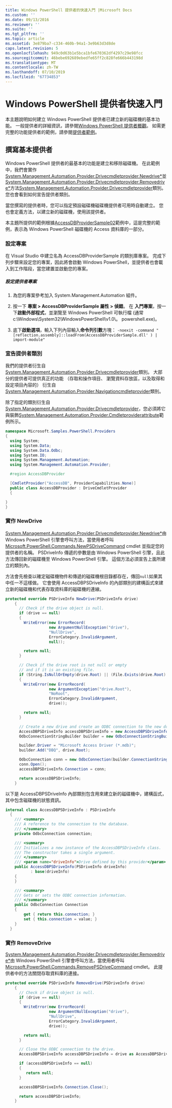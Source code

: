 ```yaml
---
title: Windows PowerShell 提供者的快速入門 |Microsoft Docs
ms.custom: ''
ms.date: 09/13/2016
ms.reviewer: ''
ms.suite: ''
ms.tgt_pltfrm: ''
ms.topic: article
ms.assetid: 3e879ba7-c334-460b-94a1-3e9b63d3d8de
caps.latest.revision: 5
ms.openlocfilehash: 949c0d63b1e5bca1bfe670362df4297c29e98fcc
ms.sourcegitcommit: 46bebe692689ebedfe65ff2c828fe666b443198d
ms.translationtype: MT
ms.contentlocale: zh-TW
ms.lasthandoff: 07/10/2019
ms.locfileid: "67734853"
---
```

# <a name="windows-powershell-provider-quickstart"></a>Windows PowerShell 提供者快速入門

本主題說明如何建立 Windows PowerShell 提供者已建立新的磁碟機的基本功能。 一般提供者的詳細資訊，請參閱[Windows PowerShell 提供者概觀](./windows-powershell-provider-overview.md)。 如需更完整的功能提供者的範例，請參閱[提供者範例](./provider-samples.md)。

## <a name="writing-a-basic-provider"></a>撰寫基本提供者

Windows PowerShell 提供者的最基本的功能是建立和移除磁碟機。 在此範例中，我們會實作[System.Management.Automation.Provider.Drivecmdletprovider.Newdrive*](/dotnet/api/System.Management.Automation.Provider.DriveCmdletProvider.NewDrive)並[System.Management.Automation.Provider.Drivecmdletprovider.Removedrive*](/dotnet/api/System.Management.Automation.Provider.DriveCmdletProvider.RemoveDrive)方法[System.Management.Automation.Provider.Drivecmdletprovider](/dotnet/api/System.Management.Automation.Provider.DriveCmdletProvider)類別。 您也會看到如何宣告提供者類別。

當您撰寫的提供者時，您可以指定預設磁碟機磁碟機提供者可用時自動建立。 您也會定義方法，以建立新的磁碟機，使用該提供者。

本主題所提供的範例根據[AccessDBProviderSample02](./accessdbprovidersample02.md)範例中，這是完整的範例，表示為 Windows PowerShell 磁碟機的 Access 資料庫的一部分。

### <a name="setting-up-the-project"></a>設定專案

在 Visual Studio 中建立名為 AccessDBProviderSample 的類別庫專案。 完成下列步驟來設定您的專案，因此將會啟動 Windows PowerShell，並提供者也會載入到工作階段，當您建置並啟動您的專案。

##### <a name="configure-the-provider-project"></a>設定提供者專案

1. 為您的專案參考加入 System.Management.Automation 組件。

2. 按一下 **專案 > AccessDBProviderSample 屬性 > 偵錯**。 在 **入門專案**，按一下**啟動外部程式**，並瀏覽至 Windows PowerShell 可執行檔 (通常 c:\Windows\System32\WindowsPowerShell\v1.0\\。 powershell.exe)。

3. 底下**啟動選項**，輸入下列內容輸入**命令列引數**方塊： `-noexit -command "[reflection.assembly]::loadFrom(AccessDBProviderSample.dll' ) | import-module"`

### <a name="declaring-the-provider-class"></a>宣告提供者類別

我們的提供者衍生自[System.Management.Automation.Provider.Drivecmdletprovider](/dotnet/api/System.Management.Automation.Provider.DriveCmdletProvider)類別。 大部分的提供者可提供真正的功能 （存取和操作項目、 瀏覽資料存放區，以及取得和設定項目內容的） 衍生自[System.Management.Automation.Provider.Navigationcmdletprovider](/dotnet/api/System.Management.Automation.Provider.NavigationCmdletProvider)類別。

除了指定的類別衍生自[System.Management.Automation.Provider.Drivecmdletprovider](/dotnet/api/System.Management.Automation.Provider.DriveCmdletProvider)，您必須將它與裝飾[System.Management.Automation.Provider.Cmdletproviderattribute](/dotnet/api/System.Management.Automation.Provider.CmdletProviderAttribute)範例所示。

```csharp
namespace Microsoft.Samples.PowerShell.Providers
{
  using System;
  using System.Data;
  using System.Data.Odbc;
  using System.IO;
  using System.Management.Automation;
  using System.Management.Automation.Provider;

  #region AccessDBProvider

  [CmdletProvider("AccessDB", ProviderCapabilities.None)]
  public class AccessDBProvider : DriveCmdletProvider
  {

}
}
```

### <a name="implementing-newdrive"></a>實作 NewDrive

[System.Management.Automation.Provider.Drivecmdletprovider.Newdrive*](/dotnet/api/System.Management.Automation.Provider.DriveCmdletProvider.NewDrive)由 Windows PowerShell 引擎會呼叫方法，當使用者呼叫[Microsoft.PowerShell.Commands.NewPSDriveCommand](/dotnet/api/Microsoft.PowerShell.Commands.Newpsdrivecommand) cmdlet 並指定您的提供者的名稱。 PSDriveInfo 傳遞的參數是由 Windows PowerShell 引擎，且此方法傳回新的磁碟機至 Windows PowerShell 引擎。 這個方法必須宣告上面所建立的類別內。

方法會先檢查以確定磁碟機物件和傳遞的磁碟機根目錄都存在，傳回`null`如果其中任一不這樣做。 它會使用 AccessDBPSDriveInfo 的內部類別的建構函式來建立新的磁碟機和代表存取資料庫的磁碟機的連線。

```csharp
protected override PSDriveInfo NewDrive(PSDriveInfo drive)
    {
      // Check if the drive object is null.
      if (drive == null)
      {
        WriteError(new ErrorRecord(
                   new ArgumentNullException("drive"),
                   "NullDrive",
                   ErrorCategory.InvalidArgument,
                   null));

        return null;
      }

      // Check if the drive root is not null or empty
      // and if it is an existing file.
      if (String.IsNullOrEmpty(drive.Root) || (File.Exists(drive.Root) == false))
      {
        WriteError(new ErrorRecord(
                   new ArgumentException("drive.Root"),
                   "NoRoot",
                   ErrorCategory.InvalidArgument,
                   drive));

        return null;
      }

      // Create a new drive and create an ODBC connection to the new drive.
      AccessDBPSDriveInfo accessDBPSDriveInfo = new AccessDBPSDriveInfo(drive);
      OdbcConnectionStringBuilder builder = new OdbcConnectionStringBuilder();

      builder.Driver = "Microsoft Access Driver (*.mdb)";
      builder.Add("DBQ", drive.Root);

      OdbcConnection conn = new OdbcConnection(builder.ConnectionString);
      conn.Open();
      accessDBPSDriveInfo.Connection = conn;

      return accessDBPSDriveInfo;
    }
```

以下是 AccessDBPSDriveInfo 內部類別包含用來建立新的磁碟機中，建構函式，其中包含磁碟機的狀態資訊。

```csharp
internal class AccessDBPSDriveInfo : PSDriveInfo
  {
    /// <summary>
    /// A reference to the connection to the database.
    /// </summary>
    private OdbcConnection connection;

    /// <summary>
    /// Initializes a new instance of the AccessDBPSDriveInfo class.
    /// The constructor takes a single argument.
    /// </summary>
    /// <param name="driveInfo">Drive defined by this provider</param>
    public AccessDBPSDriveInfo(PSDriveInfo driveInfo)
           : base(driveInfo)
    {
    }

    /// <summary>
    /// Gets or sets the ODBC connection information.
    /// </summary>
    public OdbcConnection Connection
    {
        get { return this.connection; }
        set { this.connection = value; }
    }
  }
```

### <a name="implementing-removedrive"></a>實作 RemoveDrive

[System.Management.Automation.Provider.Drivecmdletprovider.Removedrive*](/dotnet/api/System.Management.Automation.Provider.DriveCmdletProvider.RemoveDrive)由 Windows PowerShell 引擎會呼叫方法，當使用者呼叫[Microsoft.PowerShell.Commands.RemovePSDriveCommand](/dotnet/api/Microsoft.PowerShell.Commands.removepsdrivecommand) cmdlet。 此提供者中的方法關閉存取資料庫的連接。

```csharp
protected override PSDriveInfo RemoveDrive(PSDriveInfo drive)
    {
      // Check if drive object is null.
      if (drive == null)
      {
        WriteError(new ErrorRecord(
                   new ArgumentNullException("drive"),
                   "NullDrive",
                   ErrorCategory.InvalidArgument,
                   drive));

        return null;
      }

      // Close the ODBC connection to the drive.
      AccessDBPSDriveInfo accessDBPSDriveInfo = drive as AccessDBPSDriveInfo;

      if (accessDBPSDriveInfo == null)
      {
         return null;
      }

      accessDBPSDriveInfo.Connection.Close();

      return accessDBPSDriveInfo;
    }
```